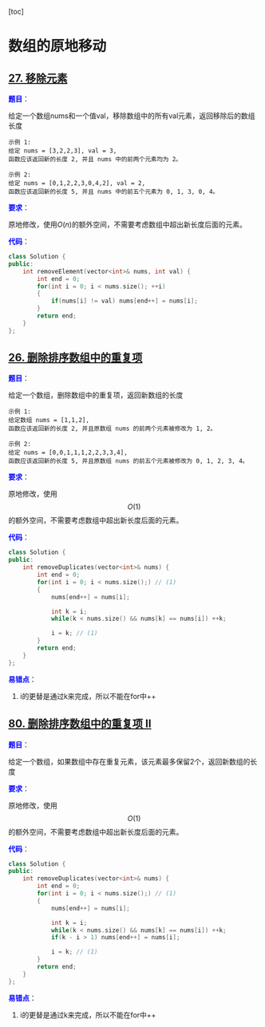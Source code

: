 [toc]

# 数组的原地移动

## [27. 移除元素](https://leetcode-cn.com/problems/remove-element/)

<font color = "blue"><strong>题目</strong></font>：

给定一个数组nums和一个值val，移除数组中的所有val元素，返回移除后的数组长度

```
示例 1:
给定 nums = [3,2,2,3], val = 3,
函数应该返回新的长度 2, 并且 nums 中的前两个元素均为 2。

示例 2:
给定 nums = [0,1,2,2,3,0,4,2], val = 2,
函数应该返回新的长度 5, 并且 nums 中的前五个元素为 0, 1, 3, 0, 4。
```

<font color = "blue"><strong>要求</strong></font>：

原地修改，使用$O(n)$的额外空间，不需要考虑数组中超出新长度后面的元素。

<font color = "blue"><strong>代码</strong></font>：

```c++
class Solution {
public:
    int removeElement(vector<int>& nums, int val) {
        int end = 0;
        for(int i = 0; i < nums.size(); ++i)
        {
            if(nums[i] != val) nums[end++] = nums[i];
        }
        return end;
    }
};
```



## [26. 删除排序数组中的重复项](https://leetcode-cn.com/problems/remove-duplicates-from-sorted-array/)

<font color = "blue"><strong>题目</strong></font>：

给定一个数组，删除数组中的重复项，返回新数组的长度

```
示例 1:
给定数组 nums = [1,1,2], 
函数应该返回新的长度 2, 并且原数组 nums 的前两个元素被修改为 1, 2。 

示例 2:
给定 nums = [0,0,1,1,1,2,2,3,3,4],
函数应该返回新的长度 5, 并且原数组 nums 的前五个元素被修改为 0, 1, 2, 3, 4。
```

<font color = "blue"><strong>要求</strong></font>：

原地修改，使用$$O(1)$$的额外空间，不需要考虑数组中超出新长度后面的元素。

<font color = "blue"><strong>代码</strong></font>：

```c++
class Solution {
public:
    int removeDuplicates(vector<int>& nums) {
        int end = 0;
        for(int i = 0; i < nums.size();) // (1)
        {
            nums[end++] = nums[i];

            int k = i;
            while(k < nums.size() && nums[k] == nums[i]) ++k;

            i = k; // (1)
        }
        return end;
    }
};
```

<font color = "blue"><strong>易错点</strong></font>：

1. i的更替是通过k来完成，所以不能在for中++

   

## [80. 删除排序数组中的重复项 II](https://leetcode-cn.com/problems/remove-duplicates-from-sorted-array-ii/)

<font color = "blue"><strong>题目</strong></font>：

给定一个数组，如果数组中存在重复元素，该元素最多保留2个，返回新数组的长度

<font color = "blue"><strong>要求</strong></font>：

原地修改，使用$$O(1)$$的额外空间，不需要考虑数组中超出新长度后面的元素。

<font color = "blue"><strong>代码</strong></font>：

```c++
class Solution {
public:
    int removeDuplicates(vector<int>& nums) {
        int end = 0;
        for(int i = 0; i < nums.size();) // (1)
        {
            nums[end++] = nums[i];

            int k = i;
            while(k < nums.size() && nums[k] == nums[i]) ++k;
            if(k - i > 1) nums[end++] = nums[i];

            i = k; // (1)
        }
        return end;
    }
};
```

<font color = "blue"><strong>易错点</strong></font>：

1. i的更替是通过k来完成，所以不能在for中++